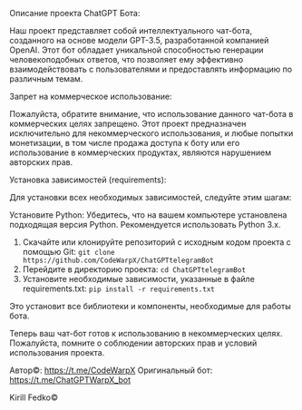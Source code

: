 Описание проекта ChatGPT Бота:

Наш проект представляет собой интеллектуального чат-бота, созданного на основе модели GPT-3.5, разработанной компанией OpenAI. Этот бот обладает уникальной способностью генерации человекоподобных ответов, что позволяет ему эффективно взаимодействовать с пользователями и предоставлять информацию по различным темам.

Запрет на коммерческое использование:

Пожалуйста, обратите внимание, что использование данного чат-бота в коммерческих целях запрещено. Этот проект предназначен исключительно для некоммерческого использования, и любые попытки монетизации, в том числе продажа доступа к боту или его использование в коммерческих продуктах, являются нарушением авторских прав.

Установка зависимостей (requirements):

Для установки всех необходимых зависимостей, следуйте этим шагам:

Установите Python:
Убедитесь, что на вашем компьютере установлена подходящая версия Python. Рекомендуется использовать Python 3.x.

1. Скачайте или клонируйте репозиторий с исходным кодом проекта с помощью Git: ```git clone https://github.com/CodeWarpX/ChatGPTtelegramBot```
2. Перейдите в директорию проекта: ```cd ChatGPTtelegramBot```
3. Установите необходимые зависимости, указанные в файле requirements.txt: ```pip install -r requirements.txt```
   
Это установит все библиотеки и компоненты, необходимые для работы бота.

Теперь ваш чат-бот готов к использованию в некоммерческих целях. Пожалуйста, помните о соблюдении авторских прав и условий использования проекта.

Автор©: https://t.me/CodeWarpX
Оригинальный бот: https://t.me/ChatGPTWarpX_bot

Kirill Fedko©
